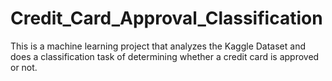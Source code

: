 # Credit_Card_Approval_Classification
This is a machine learning project that analyzes the Kaggle Dataset and does a classification task of determining whether a credit card is approved or not.
